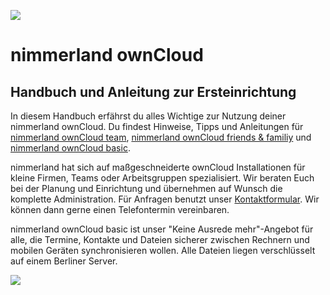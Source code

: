 ![](https://lehre.nimmerland.de/index.php/s/U1L66bGV74qWg3L/download)

# nimmerland ownCloud
## Handbuch und Anleitung zur Ersteinrichtung
In diesem Handbuch erfährst du alles Wichtige zur Nutzung deiner nimmerland ownCloud. Du findest Hinweise, Tipps und Anleitungen für [nimmerland ownCloud team](https://nimmerland.de/nimmerland-cloud-team.html), [nimmerland ownCloud friends & familiy](https://nimmerland.de/nimmerland-cloud-friends-family.html) und [nimmerland ownCloud basic](https://nimmerland.de/nimmerland-cloud-basic.html).

nimmerland hat sich auf maßgeschneiderte ownCloud Installationen für kleine Firmen, Teams oder Arbeitsgruppen spezialisiert. Wir beraten Euch bei der Planung und Einrichtung und übernehmen auf Wunsch die komplette Administration. Für Anfragen benutzt unser [Kontaktformular](https://nimmerland.de/kontakt.html). Wir können dann gerne einen Telefontermin vereinbaren.

nimmerland ownCloud basic ist unser "Keine Ausrede mehr"-Angebot für alle, die Termine, Kontakte und Dateien sicherer zwischen Rechnern und mobilen Geräten synchronisieren wollen. Alle Dateien liegen verschlüsselt auf einem Berliner Server.


![](https://lehre.nimmerland.de/index.php/s/Nf1QVzpKC4eQTz4/download)


